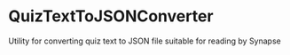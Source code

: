 QuizTextToJSONConverter
=======================

Utility for converting quiz text to JSON file suitable for reading by Synapse
